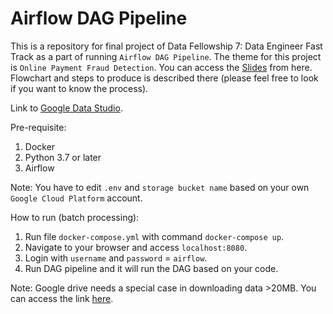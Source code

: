 # Airflow DAG Pipeline

This is a repository for final project of Data Fellowship 7: Data Engineer Fast Track as a part of running `Airflow DAG Pipeline`. The theme for this project is `Online Payment Fraud Detection`. You can access the [Slides](https://docs.google.com/presentation/d/1t77RXxFUMCF_7SOF5wIrsDxPeDwM-9DmXQvkvBKwowU/edit?usp=sharing) from here. Flowchart and steps to produce is described there (please feel free to look if you want to know the process).

Link to [Google Data Studio](bit.ly/dashboardfraud).

Pre-requisite:
1. Docker
2. Python 3.7 or later
3. Airflow

Note: You have to edit `.env` and `storage bucket name` based on your own `Google Cloud Platform` account.

How to run (batch processing):
1. Run file `docker-compose.yml` with command `docker-compose up`.
2. Navigate to your browser and access `localhost:8080`.
3. Login with `username` and `password` = `airflow`.
4. Run DAG pipeline and it will run the DAG based on your code.

Note: Google drive needs a special case in downloading data >20MB. You can access the link [here](https://gist.github.com/tanaikech/f0f2d122e05bf5f971611258c22c110f).
